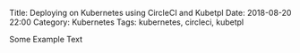Title: Deploying on Kubernetes using CircleCI and Kubetpl
Date: 2018-08-20 22:00
Category: Kubernetes
Tags: kubernetes, circleci, kubetpl

Some Example Text
